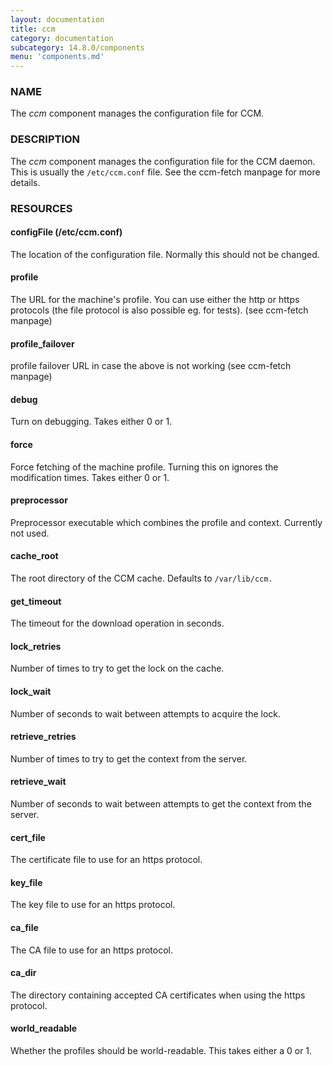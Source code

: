 ```yaml
---
layout: documentation
title: ccm
category: documentation
subcategory: 14.8.0/components
menu: 'components.md'
---
```

### NAME

The _ccm_ component manages the configuration file
for CCM.

### DESCRIPTION

The _ccm_ component manages the configuration file for the CCM
daemon.  This is usually the `/etc/ccm.conf` file. See the ccm-fetch
manpage for more details.

### RESOURCES

#### configFile (/etc/ccm.conf)

The location of the configuration file.  Normally this should not be
changed.

#### 

#### profile

The URL for the machine's profile.  You can use either the http or
https protocols (the file protocol is also possible eg. for tests).
(see ccm-fetch manpage)

#### profile\_failover

profile failover URL in case the above is not working (see ccm-fetch manpage)

#### debug

Turn on debugging.  Takes either 0 or 1.

#### force

Force fetching of the machine profile.  Turning this on ignores the
modification times.  Takes either 0 or 1.

#### preprocessor

Preprocessor executable which combines the profile and context.
Currently not used.

#### cache\_root

The root directory of the CCM cache.  Defaults to `/var/lib/ccm.`

#### get\_timeout

The timeout for the download operation in seconds.

#### lock\_retries

Number of times to try to get the lock on the cache.

#### lock\_wait

Number of seconds to wait between attempts to acquire the lock.

#### retrieve\_retries

Number of times to try to get the context from the server.

#### retrieve\_wait

Number of seconds to wait between attempts to get the context from the
server.

#### cert\_file

The certificate file to use for an https protocol.

#### key\_file

The key file to use for an https protocol.

#### ca\_file

The CA file to use for an https protocol.

#### ca\_dir

The directory containing accepted CA certificates when using the https
protocol.

#### world\_readable

Whether the profiles should be world-readable.  This takes either a 0
or 1.
